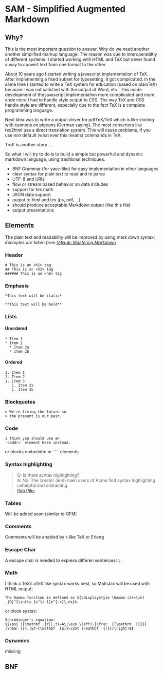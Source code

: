 # SAM - Simplified Augmented Markdown 

## Why?
This is the most important question to answer. Why do we need another another simplified markup language. The reason was due to interoperabiltiy of different systems. I started working with HTML and TeX but never found a way to convert text from one format to the other. 

About 10 years ago I started writing a javascript implementation of TeX. After implementing a fixed subset for typesetting, it got complicated. In the same time I started to write a TeX system for education (based on plainTeX) because I was not satisfied with the output of Word, etc.. This made development of the javascript implementation more complicated and more ande more I had to handle style output to CSS. The way TeX and CSS handle style are different, especially due to the fact TeX is a complete programming language.

Next Idea was to write a output driver for pdfTeX/TeX which is like shoting with cannons on pigeons (German saying). The most converters like tex2html use a direct translation system. This will cause problems, if you use non default (what ever this means) commands in TeX. 

Troff is another story ...

So what I will try to do is to build a simple but powerfull and dynamic markdown language, using traditional techniques. 
* BNF Grammar (for yacc-like) for easy implementation in other languages
* clear syntax for plain text to read and to parse
* UTF-8 and URIs
* flow or stream based behavior on data includes 
* support for tex math
* JSON data support
* output to html and tex (ps, pdf, ...)
* should produce acceptable Markdown output (like this file)
* output presentations

## Elements
The plain text and readability will be improved by using mark down syntax:
*Examples are taken from [GitHub: Mastering Markdown](https://guides.github.com/features/mastering-markdown/)*

### Header
```
# This is an <h1> tag
## This is an <h2> tag
###### This is an <h6> tag

```

### Emphasis
```
*This text will be italic*

**This text will be bold**
```

### Lists

#### Unordered
```
* Item 1
* Item 2
  * Item 2a
  * Item 2b
```

#### Ordered
```
1. Item 1
1. Item 2
1. Item 3
   1. Item 3a
   1. Item 3b
```

### Blockquotes
```
> We're living the future so
> the present is our past.

```

### Code
```
I think you should use an
`<addr>` element here instead.
```

or blocks embedded in ` ``` ` elements.

### Syntax highlighting

> Q: Is there syntax highlighting?  
> A: No. The creator (and) main users of Acme find syntax highlighting unhelpful and distracting.  
> [Rob Pike](http://acme.cat-v.org/faq)

### Tables
Will be added soon (similar to GFM)

### Comments
Comments will be enabled by `%` like TeX or Erlang

### Escape Char
A escape char is needed to express differen sentences: `\`.


### Math
I think a TeX/LaTeX like syntax works best, so MathJax will be used with HTML output:
```
The Gamma function is defined as ${\displaystyle \Gamma (z)=\int _{0}^{\infty }x^{z-1}e^{-x}\,dx}$.
```
or block systax: 
```
Schrödinger's equation:
$$\psi ({\mathbf  {r}},t)=A\;\exp \left(-{\frac  {{\mathrm  {i}}}{\hbar }}\;(Et-{\mathbf  {p}}\cdot {\mathbf  {r}})\right)$$
```

### Dynamics
missing



## BNF
